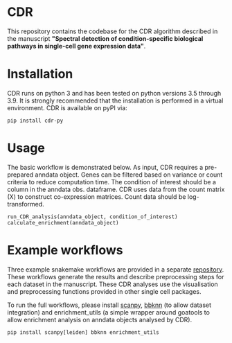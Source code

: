 # CDR

This repository contains the codebase for the CDR algorithm described in the manuscript **"Spectral detection of condition-specific biological pathways in single-cell gene expression data"**.

# Installation

CDR runs on python 3 and has been tested on python versions 3.5 through 3.9. It is strongly recommended that the installation is performed in a virtual environment. CDR is available on pyPI via:
	
	pip install cdr-py

# Usage

The basic workflow is demonstrated below. As input, CDR requires a pre-prepared anndata object. Genes can be filtered based on variance or count criteria to reduce computation time. The condition of interest should be a column in the anndata obs. dataframe. CDR uses data from the count matrix (X) to construct co-expression matrices. Count data should be log-transformed. 

	run_CDR_analysis(anndata_object, condition_of_interest)
	calculate_enrichment(anndata_object)

# Example workflows

Three example snakemake workflows are provided in a separate [repository](https://github.com/wlchin/CDR_workflows). These workflows generate the results and describe preprocessing steps for each dataset in the manuscript. These CDR analyses use the visualisation and preprocessing functions provided in other single cell packages. 

To run the full workflows, please install [scanpy](https://scanpy-tutorials.readthedocs.io/en/latest/#), [bbknn](https://bbknn.readthedocs.io/en/latest/) (to allow dataset integration) and enrichment_utils (a simple wrapper around goatools to allow enrichment analysis on anndata objects analysed by CDR).

	pip install scanpy[leiden] bbknn enrichment_utils


